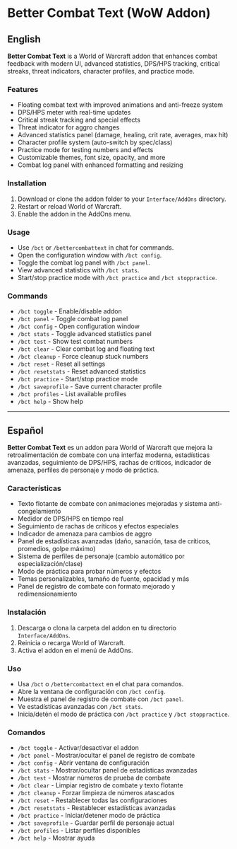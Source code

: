 # Better Combat Text (WoW Addon)

## English

**Better Combat Text** is a World of Warcraft addon that enhances combat feedback with modern UI, advanced statistics, DPS/HPS tracking, critical streaks, threat indicators, character profiles, and practice mode.

### Features

- Floating combat text with improved animations and anti-freeze system
- DPS/HPS meter with real-time updates
- Critical streak tracking and special effects
- Threat indicator for aggro changes
- Advanced statistics panel (damage, healing, crit rate, averages, max hit)
- Character profile system (auto-switch by spec/class)
- Practice mode for testing numbers and effects
- Customizable themes, font size, opacity, and more
- Combat log panel with enhanced formatting and resizing

### Installation

1. Download or clone the addon folder to your `Interface/AddOns` directory.
2. Restart or reload World of Warcraft.
3. Enable the addon in the AddOns menu.

### Usage

- Use `/bct` or `/bettercombattext` in chat for commands.
- Open the configuration window with `/bct config`.
- Toggle the combat log panel with `/bct panel`.
- View advanced statistics with `/bct stats`.
- Start/stop practice mode with `/bct practice` and `/bct stoppractice`.

### Commands

- `/bct toggle` - Enable/disable addon
- `/bct panel` - Toggle combat log panel
- `/bct config` - Open configuration window
- `/bct stats` - Toggle advanced statistics panel
- `/bct test` - Show test combat numbers
- `/bct clear` - Clear combat log and floating text
- `/bct cleanup` - Force cleanup stuck numbers
- `/bct reset` - Reset all settings
- `/bct resetstats` - Reset advanced statistics
- `/bct practice` - Start/stop practice mode
- `/bct saveprofile` - Save current character profile
- `/bct profiles` - List available profiles
- `/bct help` - Show help

---

## Español

**Better Combat Text** es un addon para World of Warcraft que mejora la retroalimentación de combate con una interfaz moderna, estadísticas avanzadas, seguimiento de DPS/HPS, rachas de críticos, indicador de amenaza, perfiles de personaje y modo de práctica.

### Características

- Texto flotante de combate con animaciones mejoradas y sistema anti-congelamiento
- Medidor de DPS/HPS en tiempo real
- Seguimiento de rachas de críticos y efectos especiales
- Indicador de amenaza para cambios de aggro
- Panel de estadísticas avanzadas (daño, sanación, tasa de críticos, promedios, golpe máximo)
- Sistema de perfiles de personaje (cambio automático por especialización/clase)
- Modo de práctica para probar números y efectos
- Temas personalizables, tamaño de fuente, opacidad y más
- Panel de registro de combate con formato mejorado y redimensionamiento

### Instalación

1. Descarga o clona la carpeta del addon en tu directorio `Interface/AddOns`.
2. Reinicia o recarga World of Warcraft.
3. Activa el addon en el menú de AddOns.

### Uso

- Usa `/bct` o `/bettercombattext` en el chat para comandos.
- Abre la ventana de configuración con `/bct config`.
- Muestra el panel de registro de combate con `/bct panel`.
- Ve estadísticas avanzadas con `/bct stats`.
- Inicia/detén el modo de práctica con `/bct practice` y `/bct stoppractice`.

### Comandos

- `/bct toggle` - Activar/desactivar el addon
- `/bct panel` - Mostrar/ocultar el panel de registro de combate
- `/bct config` - Abrir ventana de configuración
- `/bct stats` - Mostrar/ocultar panel de estadísticas avanzadas
- `/bct test` - Mostrar números de prueba de combate
- `/bct clear` - Limpiar registro de combate y texto flotante
- `/bct cleanup` - Forzar limpieza de números atascados
- `/bct reset` - Restablecer todas las configuraciones
- `/bct resetstats` - Restablecer estadísticas avanzadas
- `/bct practice` - Iniciar/detener modo de práctica
- `/bct saveprofile` - Guardar perfil de personaje actual
- `/bct profiles` - Listar perfiles disponibles
- `/bct help` - Mostrar ayuda

